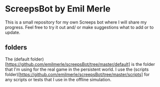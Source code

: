 # ScreepsBot by Emil Merle
This is a small repository for my own Screeps bot where I will share my progress.
Feel free to try it out and/ or make suggestions what to add or to update.

## folders
The (default folder)[https://github.com/emilmerle/screepsBot/tree/master/default] is the folder that I'm using for the real game in the persistent world. 
I use the (scripts folder)[https://github.com/emilmerle/screepsBot/tree/master/scripts] for any scripts or tests that I use in the offline simulation. 
